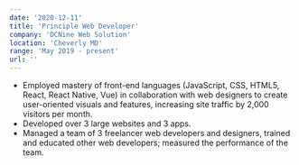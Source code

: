 ```yaml
---
date: '2020-12-11'
title: 'Principle Web Developer'
company: 'DCNine Web Solution'
location: 'Cheverly MD'
range: 'May 2019 - present'
url: ''
---
```


- Employed mastery of front-end languages (JavaScript, CSS, HTML5, React, React Native, Vue) in collaboration with web designers to create user-oriented visuals and features, increasing site traffic by 2,000 visitors per month.
- Developed over 3 large websites and 3 apps.
- Managed a team of 3 freelancer web developers and designers, trained and educated other web developers; measured the performance of the team.